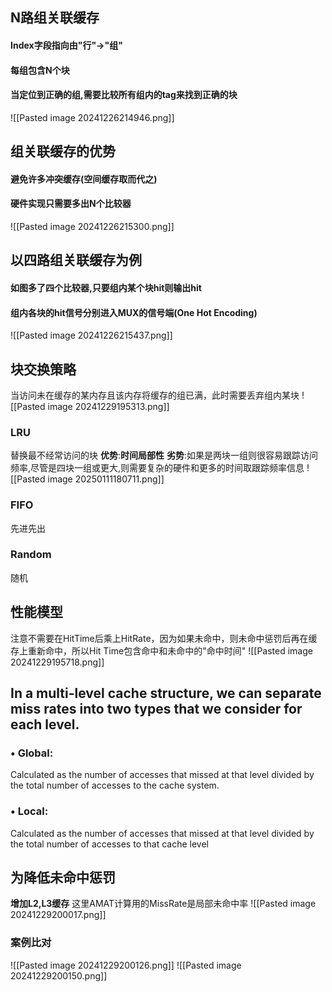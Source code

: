 ## N路组关联缓存
#### Index字段指向由"行"->"组"
#### 每组包含N个块
#### 当定位到正确的组,需要比较所有组内的tag来找到正确的块
![[Pasted image 20241226214946.png]]

## 组关联缓存的优势
#### 避免许多冲突缓存(空间缓存取而代之)
#### 硬件实现只需要多出N个比较器
![[Pasted image 20241226215300.png]]

## 以四路组关联缓存为例
#### 如图多了四个比较器,只要组内某个块hit则输出hit
#### 组内各块的hit信号分别进入MUX的信号端(One Hot Encoding)
![[Pasted image 20241226215437.png]]

## 块交换策略
当访问未在缓存的某内存且该内存将缓存的组已满，此时需要丢弃组内某块
![[Pasted image 20241229195313.png]]
### LRU
替换最不经常访问的块
**优势**:**时间局部性**
**劣势**:如果是两块一组则很容易跟踪访问频率,尽管是四块一组或更大,则需要复杂的硬件和更多的时间取跟踪频率信息
![[Pasted image 20250111180711.png]]
### FIFO
先进先出
### Random
随机

## 性能模型
注意不需要在HitTime后乘上HitRate，因为如果未命中，则未命中惩罚后再在缓存上重新命中，所以Hit Time包含命中和未命中的"命中时间"
![[Pasted image 20241229195718.png]]
## In a multi-level cache structure, we can separate miss rates into two types that we consider for each level.
### • Global: 
Calculated as the number of accesses that missed at that level divided
by the total number of accesses to the cache system.
### • Local:
Calculated as the number of accesses that missed at that level divided
by the total number of accesses to that cache level
## 为降低未命中惩罚
**增加L2,L3缓存**
这里AMAT计算用的MissRate是局部未命中率
![[Pasted image 20241229200017.png]]
### 案例比对
![[Pasted image 20241229200126.png]]
![[Pasted image 20241229200150.png]]